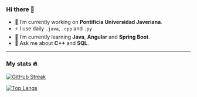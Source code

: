 ### Hi there 👋

- 🔭 I’m currently working on <b>Pontificia Universidad Javeriana</b>.
- :zap: I use daily `.java`, `.cpp` and `.py`
- 🌱 I’m currently learning <b>Java</b>, <b>Angular</b> and <b>Spring Boot</b>.
- 💬 Ask me about <b>C++</b> and <b>SQL</b>.

---

### My stats :fire: 


[![GitHub Streak](http://github-readme-streak-stats.herokuapp.com?user=nicolasdcubillos&theme=dark&background=000000)](https://git.io/streak-stats)

[![Top Langs](https://github-readme-stats.vercel.app/api/top-langs/?username=nicolasdcubillos&layout=compact&theme=vision-friendly-dark)](https://github.com/anuraghazra/github-readme-stats)
